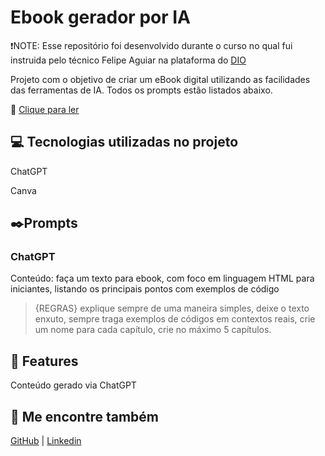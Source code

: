 #  Ebook gerador por IA
❗NOTE: Esse repositório foi desenvolvido durante o curso no qual fui instruida pelo técnico Felipe Aguiar na plataforma do [DIO](https://web.dio.me/home)

Projeto com o objetivo de criar um eBook digital utilizando as facilidades das ferramentas de IA. Todos os prompts estão listados abaixo.

📖 [Clique para ler](https://github.com/sbdaniely/exercise-dio/blob/main/Primeiros%20passos%20em%20html%20-%20Daniely%20Barroso%20-%20DIO.pdf)

## 💻 Tecnologias utilizadas no projeto

ChatGPT

Canva

## ✒️Prompts

### ChatGPT
Conteúdo: faça um texto para ebook, com foco em linguagem HTML para iniciantes, listando os principais pontos com exemplos de código

> {REGRAS}
explique sempre de uma maneira simples, deixe o texto enxuto, sempre traga exemplos de códigos em contextos reais, crie um nome para cada capítulo, crie no máximo 5 capítulos.


## 🤝 Features

Conteúdo gerado via ChatGPT

## 👋 Me encontre também

[GitHub](https://github.com/sbdaniely) | [Linkedin](www.linkedin.com/in/daniely-barroso)





